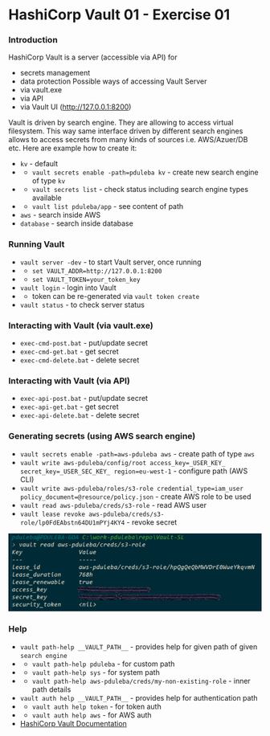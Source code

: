 # HashiCorp Vault 01 - Exercise 01

### Introduction
HashiCorp Vault is a server (accessible via API) for
* secrets management
* data protection
Possible ways of accessing Vault Server
* via vault.exe
* via API
* via Vault UI (http://127.0.0.1:8200)

Vault is driven by search engine. They are allowing to access virtual filesystem.
This way same interface driven by different search engines allows to access secrets
from many kinds of sources i.e. AWS/Azuer/DB etc. Here are example how to create it:
* `kv` - default 
* * `vault secrets enable -path=pduleba kv` - create new search engine of type `kv`
* * `vault secrets list` - check status including search engine types available
* * `vault list pduleba/app` - see content of path
* `aws` - search inside AWS
* `database` - search inside database

### Running Vault
* `vault server -dev` - to start Vault server, once running
* * `set VAULT_ADDR=http://127.0.0.1:8200`
* * `set VAULT_TOKEN=your_token_key`
* `vault login` - login into Vault
* * token can be re-generated via `vault token create`
* `vault status` - to check server status

### Interacting with Vault (via vault.exe)
* `exec-cmd-post.bat` - put/update secret
* `exec-cmd-get.bat` - get secret
* `exec-cmd-delete.bat` - delete secret

### Interacting with Vault (via API)
* `exec-api-post.bat` - put/update secret
* `exec-api-get.bat` - get secret
* `exec-api-delete.bat` - delete secret

### Generating secrets (using AWS search engine)
* `vault secrets enable -path=aws-pduleba aws` - create path of type `aws`
* `vault write aws-pduleba/config/root access_key=_USER_KEY_ secret_key=_USER_SEC_KEY_ region=eu-west-1` - configure path (AWS CLI)
* `vault write aws-pduleba/roles/s3-role credential_type=iam_user policy_document=@resource/policy.json` - create AWS role to be used
* `vault read aws-pduleba/creds/s3-role` - read AWS user 
* `vault lease revoke aws-pduleba/creds/s3-role/lp0FdEAbstn64DU1mPYj4KY4` - revoke secret

![Result](resource/generating-secrets-result.PNG?raw=true "Result")

### Help
* `vault path-help __VAULT_PATH__` - provides help for given path of given `search engine`
* * `vault path-help pduleba` - for custom path 
* * `vault path-help sys` - for system path
* * `vault path-help aws-pduleba/creds/my-non-existing-role` - inner path details
* `vault auth help __VAULT_PATH__` - provides help for authentication path
* * `vault auth help token` - for token auth 
* * `vault auth help aws` - for AWS auth 
* [HashiCorp Vault Documentation](https://www.vaultproject.io/docs/)
